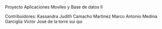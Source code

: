 Proyecto Aplicaciones Moviles y Base de datos ll

Contribuidores:
Kassandra Judith Camacho Martinez
Marco Antonio Medina Garciglia
Víctor José de la torre sui qui